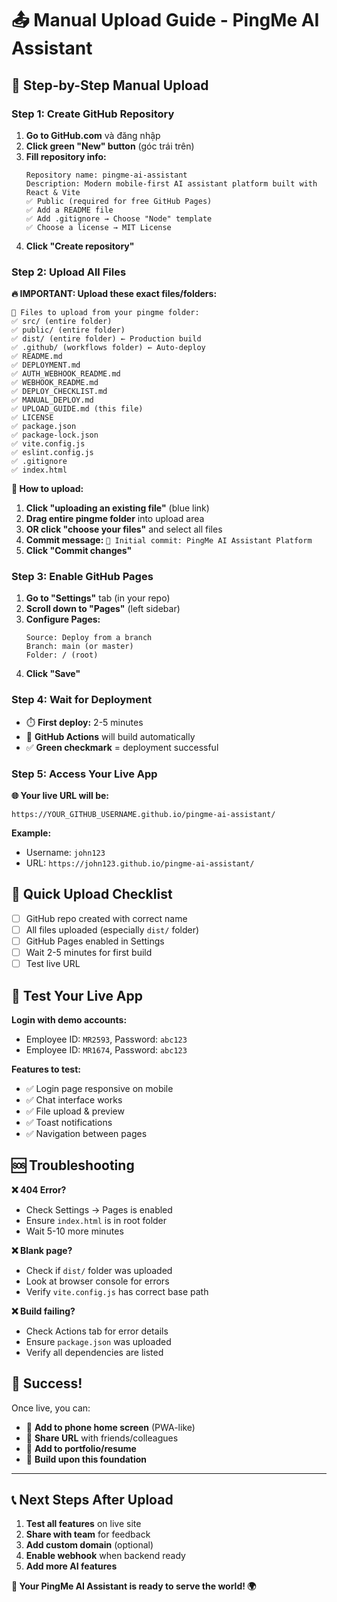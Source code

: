 # 📤 Manual Upload Guide - PingMe AI Assistant

## 🎯 **Step-by-Step Manual Upload**

### **Step 1: Create GitHub Repository**

1. **Go to GitHub.com** và đăng nhập
2. **Click green "New" button** (góc trái trên)
3. **Fill repository info:**
   ```
   Repository name: pingme-ai-assistant
   Description: Modern mobile-first AI assistant platform built with React & Vite
   ✅ Public (required for free GitHub Pages)
   ✅ Add a README file
   ✅ Add .gitignore → Choose "Node" template
   ✅ Choose a license → MIT License
   ```
4. **Click "Create repository"**

### **Step 2: Upload All Files**

**🔥 IMPORTANT: Upload these exact files/folders:**

```
📁 Files to upload from your pingme folder:
✅ src/ (entire folder)
✅ public/ (entire folder)  
✅ dist/ (entire folder) ← Production build
✅ .github/ (workflows folder) ← Auto-deploy
✅ README.md
✅ DEPLOYMENT.md
✅ AUTH_WEBHOOK_README.md
✅ WEBHOOK_README.md
✅ DEPLOY_CHECKLIST.md
✅ MANUAL_DEPLOY.md
✅ UPLOAD_GUIDE.md (this file)
✅ LICENSE
✅ package.json
✅ package-lock.json
✅ vite.config.js
✅ eslint.config.js
✅ .gitignore
✅ index.html
```

**🚀 How to upload:**

1. **Click "uploading an existing file"** (blue link)
2. **Drag entire pingme folder** into upload area
3. **OR click "choose your files"** and select all files
4. **Commit message:** `🎉 Initial commit: PingMe AI Assistant Platform`
5. **Click "Commit changes"**

### **Step 3: Enable GitHub Pages**

1. **Go to "Settings"** tab (in your repo)
2. **Scroll down to "Pages"** (left sidebar)
3. **Configure Pages:**
   ```
   Source: Deploy from a branch
   Branch: main (or master)
   Folder: / (root)
   ```
4. **Click "Save"**

### **Step 4: Wait for Deployment**

- ⏱️ **First deploy:** 2-5 minutes
- 🔄 **GitHub Actions** will build automatically
- ✅ **Green checkmark** = deployment successful

### **Step 5: Access Your Live App**

**🌐 Your live URL will be:**
```
https://YOUR_GITHUB_USERNAME.github.io/pingme-ai-assistant/
```

**Example:**
- Username: `john123` 
- URL: `https://john123.github.io/pingme-ai-assistant/`

## 🎯 **Quick Upload Checklist**

- [ ] GitHub repo created with correct name
- [ ] All files uploaded (especially `dist/` folder)
- [ ] GitHub Pages enabled in Settings
- [ ] Wait 2-5 minutes for first build
- [ ] Test live URL

## 📱 **Test Your Live App**

**Login with demo accounts:**
- Employee ID: `MR2593`, Password: `abc123`
- Employee ID: `MR1674`, Password: `abc123`

**Features to test:**
- ✅ Login page responsive on mobile
- ✅ Chat interface works
- ✅ File upload & preview
- ✅ Toast notifications
- ✅ Navigation between pages

## 🆘 **Troubleshooting**

**❌ 404 Error?**
- Check Settings → Pages is enabled
- Ensure `index.html` is in root folder
- Wait 5-10 more minutes

**❌ Blank page?**
- Check if `dist/` folder was uploaded
- Look at browser console for errors
- Verify `vite.config.js` has correct base path

**❌ Build failing?**
- Check Actions tab for error details
- Ensure `package.json` was uploaded
- Verify all dependencies are listed

## 🎉 **Success!**

Once live, you can:
- 📱 **Add to phone home screen** (PWA-like)
- 🔗 **Share URL** with friends/colleagues
- 💼 **Add to portfolio/resume**
- 🚀 **Build upon this foundation**

---

## 📞 **Next Steps After Upload**

1. **Test all features** on live site
2. **Share with team** for feedback
3. **Add custom domain** (optional)
4. **Enable webhook** when backend ready
5. **Add more AI features**

**🎯 Your PingMe AI Assistant is ready to serve the world! 🌍**